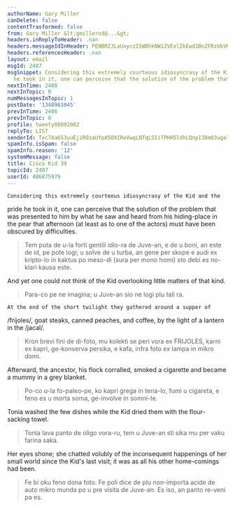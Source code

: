 ```yaml
---
authorName: Gary Miller
canDelete: false
contentTrasformed: false
from: Gary Miller &lt;gmillernd@...&gt;
headers.inReplyToHeader: .nan
headers.messageIdInHeader: PENBR2JLaUxyczI5WDhkNW1ZVExlZkEwd3BnZFRzUkVKWGozYnZucm1uVzBqRWZLc1RZd0BtYWlsLmdtYWlsLmNvbT4=
headers.referencesHeader: .nan
layout: email
msgId: 2407
msgSnippet: Considering this extremely courteous idiosyncrasy of the Kid and the pride
  he took in it, one can perceive that the solution of the problem that was presented
nextInTime: 2408
nextInTopic: 0
numMessagesInTopic: 1
postDate: '1348961045'
prevInTime: 2406
prevInTopic: 0
profile: tweety08092002
replyTo: LIST
senderId: Tec78a6S3uuEjiROzaUYpA5OXIReVwqLNTqLSIiTPHH5ldhLQnpIJDmO3ugolxTpkd1RWt1KQaE6lAGwvsIv0MN__ZkBmter
spamInfo.isSpam: false
spamInfo.reason: '12'
systemMessage: false
title: Cisco Kid 39
topicId: 2407
userId: 486875979
---
```


	Considering this extremely courteous idiosyncrasy of the Kid and the
pride he took in it, one can perceive that the solution of the problem
that was presented to him by what he saw and heard from his
hiding-place in the pear that afternoon (at least as to one of the
actors) must have been obscured by difficulties.
>  Tem puta de u-la forti gentili idio-ra de Juve-an, e de u boni, an este de id, pe pote logi; u solve de u turba, an gene per skope e audi ex kripto-lo in kaktus po meso-di (sura per mono homi) sto debi es no-klari kausa este.

And yet one could not think of the Kid overlooking little matters of that kind.
> Para-co pe ne imagina; u Juve-an sio ne logi plu tali ra.

	At the end of the short twilight they gathered around a supper of
/frijoles/, goat steaks, canned peaches, and coffee, by the light of a
lantern in the /jacal/.
> Kron brevi fini de di-foto, mu kolekti se peri vora ex FRIJOLES, karni ex kapri, ge-konserva persika, e kafa, infra foto ex lampa in mikro domi.

Afterward, the ancestor, his flock corralled, smoked a cigarette and
became a mummy in a grey blanket.
> Po-co u-la fo-paleo-pe, ko kapri grega in tena-lo, fumi u cigareta, e feno es u morta soma, ge-involve in somni-te.

Tonia washed the few dishes while the Kid dried them with the
flour-sacking towel.
> Tonia lava panto de oligo vora-ru, tem u Juve-an sti sika mu per vaku farina saka.

Her eyes shone; she chatted volubly of the inconsequent happenings of
her small world since the Kid's last visit; it was as all his other
home-comings had been.
> Fe bi oku feno dona foto.  Fe poli dice de plu non-importa acide de auto mikro munda po u pre visita de Juve-an.  Es iso, an panto re-veni pa es.

